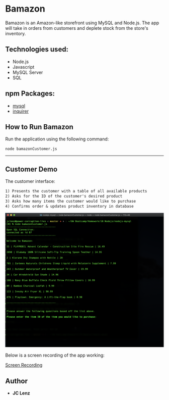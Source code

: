 # Bamazon
Bamazon is an Amazon-like storefront using MySQL and Node.js. The app will take in orders from customers and deplete stock from the store's inventory. 

## Technologies used:

* Node.js
* Javascript
* MySQL Server
* SQL

## npm Packages:
* [mysql](https://www.npmjs.com/package/mysql)
* [inquirer](https://www.npmjs.com/package/inquirer)

## How to Run Bamazon
Run the application using the following command:

```
node bamazonCustomer.js
```

___

## Customer Demo <a id="customer-demo"></a>
The customer interface:

```
1) Presents the customer with a table of all available products
2) Asks for the ID of the customer's desired product
3) Asks how many items the customer would like to purchase
4) Confirms order & updates product inventory in database
```
![customer demo](screenshots/bamazonCustomer.png)

Below is a screen recording of the app working:

[Screen Recording](screenshots/bamazon_recording.m4v)

## Author
* **JC Lenz** 
